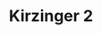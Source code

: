 ---
title: 'Kirzinger 2'
description: ''
credit: 'Place Holder'
style: 'Craftsman'
project: 'Kirzinger'
type: 'photo'
pathToImage: '/gallery/kirz-craftsman-2.jpg'
alt: 'Kirzinger 2'
width: 2160
height: 1757
priority: 1
...